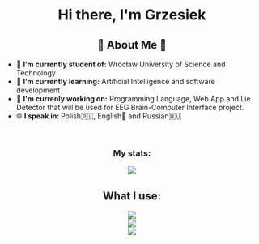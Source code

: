 <h1 align="center">Hi there, I'm Grzesiek
  <imgsrc="https://github.com/blackcater/blackcater/raw/main/images/Hi.gif" height="32" />
</h1>
<h2 align="center">🚀 About Me 🚀</h2>
<ul>
  <li>🔭 <b>I’m currently student of:</b> Wrocław University of Science and Technology</li>
  <li>🌱 <b>I’m currently learning:</b> Artificial Intelligence and software development</li>
  <li>🧠 <b>I'm currenly working on:</b> Programming Language, Web App and Lie Detector that will be used for EEG Brain-Computer Interface project.</li>
  <li>🌐 <b>I speak in: </b> Polish🇵🇱, English🏴󠁧󠁢󠁥󠁮󠁧󠁿 and Russian🇷🇺</li>
</ul>
</br>
<h3 align=center> My stats: </h3>
<p align="center">
  <a href="https://github.com/GrzegorzSzczepanek/">
    <img src="https://api.githubtrends.io/user/svg/GrzegorzSzczepanek/langs?time_range=one_year&loc_metric=changed&theme=dark">
  </a>
</p>

<h2 align=center>What I use:</h2>
<p align="center">
  <img src="https://skillicons.dev/icons?i=py,linux,pytorch,sklearn,lua,tailwind,cpp,react" /></br>
  <img src="https://skillicons.dev/icons?i=neovim,gitlab,github,vscode,git,ubuntu" /></br>
  <img src="https://skillicons.dev/icons?i=ts,js,html,css,svelte" /> </br>
</p>

  
</p>
